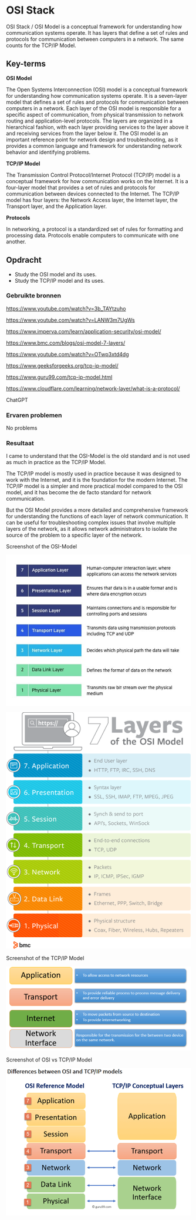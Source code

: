 # OSI Stack
OSI Stack / OSI Model is a conceptual framework for understanding how communication systems operate. It has layers that define a set of rules and protocols for communication between computers in a network. The same counts for the TCP/IP Model.

## Key-terms
**OSI Model**

The Open Systems Interconnection (OSI) model is a conceptual framework for understanding how communication systems operate. It is a seven-layer model that defines a set of rules and protocols for communication between computers in a network. Each layer of the OSI model is responsible for a specific aspect of communication, from physical transmission to network routing and application-level protocols. The layers are organized in a hierarchical fashion, with each layer providing services to the layer above it and receiving services from the layer below it. The OSI model is an important reference point for network design and troubleshooting, as it provides a common language and framework for understanding network behavior and identifying problems.

**TCP/IP Model**

The Transmission Control Protocol/Internet Protocol (TCP/IP) model is a conceptual framework for how communication works on the Internet. It is a four-layer model that provides a set of rules and protocols for communication between devices connected to the Internet. The TCP/IP model has four layers: the Network Access layer, the Internet layer, the Transport layer, and the Application layer.

**Protocols**

In networking, a protocol is a standardized set of rules for formatting and processing data. Protocols enable computers to communicate with one another.

## Opdracht

- Study the OSI model and its uses.
- Study the TCP/IP model and its uses.


### Gebruikte bronnen
https://www.youtube.com/watch?v=3b_TAYtzuho

https://www.youtube.com/watch?v=LANW3m7UgWs

https://www.imperva.com/learn/application-security/osi-model/

https://www.bmc.com/blogs/osi-model-7-layers/

https://www.youtube.com/watch?v=OTwp3xtd4dg

https://www.geeksforgeeks.org/tcp-ip-model/

https://www.guru99.com/tcp-ip-model.html

https://www.cloudflare.com/learning/network-layer/what-is-a-protocol/

ChatGPT

### Ervaren problemen

No problems

### Resultaat
I came to understand that the OSI-Model is the old standard and is not used as much in practice as the TCP/IP Model.

The TCP/IP model is mostly used in practice because it was designed to work with the Internet, and it is the foundation for the modern Internet. The TCP/IP model is a simpler and more practical model compared to the OSI model, and it has become the de facto standard for network communication.

But the OSI Model provides a more detailed and comprehensive framework for understanding the functions of each layer of network communication. It can be useful for troubleshooting complex issues that involve multiple layers of the network, as it allows network administrators to isolate the source of the problem to a specific layer of the network.

Screenshot of the OSI-Model 

![Alt text](../00_includes/NTW-01-OSImodelExplain.jpg)

![Alt text](../00_includes/NTW-01-OSImodelExample.png)

Screenshot of the TCP/IP Model

![Alt text](../00_includes/NTW-01-TCP-IP.PNG)

Screenshot of OSI vs TCP/IP Model

![Alt text](../00_includes/NTW-01-OSIvsTCP-IP.PNG)


